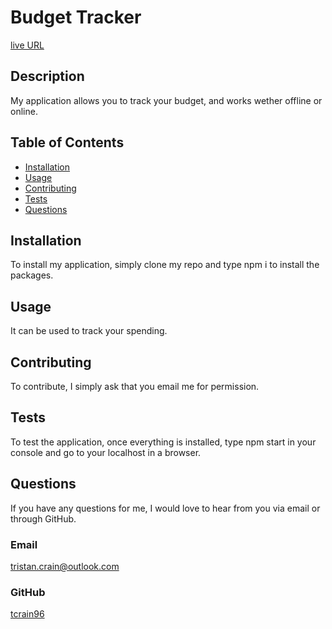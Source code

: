 # Budget Tracker

[live URL](https://fathomless-earth-98550.herokuapp.com/)

## Description

My application allows you to track your budget, and works wether offline or online.

## Table of Contents

- [Installation](#installation)
- [Usage](#usage)
- [Contributing](#contributing)
- [Tests](#tests)
- [Questions](#questions)

## Installation

To install my application, simply clone my repo and type npm i to install the packages.

## Usage

It can be used to track your spending.

## Contributing

To contribute, I simply ask that you email me for permission.

## Tests

To test the application, once everything is installed, type npm start in your console and go to your localhost in a browser.

## Questions

If you have any questions for me, I would love to hear from you via email or through GitHub.

### Email

[tristan.crain@outlook.com](mailto:tristan.crain@outlook.com)

### GitHub

[tcrain96](https://github.com/tcrain96)
